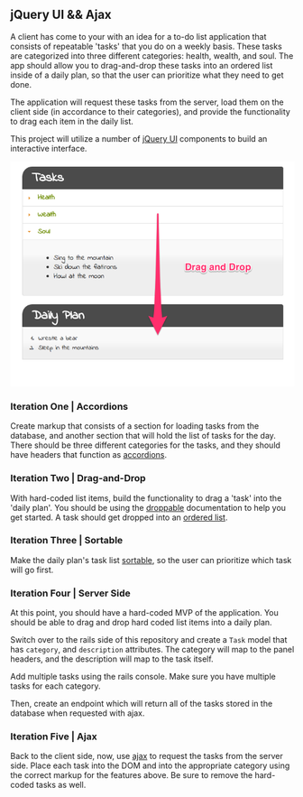 ## jQuery UI && Ajax

A client has come to your with an idea for a to-do list application that consists of repeatable 'tasks' that you do on a weekly basis. These tasks are categorized into three different categories: health, wealth, and soul. The app should allow you to drag-and-drop these tasks into an ordered list inside of a daily plan, so that the user can prioritize what they need to get done.

The application will request these tasks from the server, load them on the client side (in accordance to their categories), and provide the functionality to drag each item in the daily list.

This project will utilize a number of [jQuery UI](https://jqueryui.com/) components to build an interactive interface.

![screenshot](main.png)

### Iteration One | Accordions

Create markup that consists of a section for loading tasks from the database, and another section that will hold the list of tasks for the day. There should be three different categories for the tasks, and they should have headers that function as [accordions](https://jqueryui.com/accordion/). 

### Iteration Two | Drag-and-Drop

With hard-coded list items, build the functionality to drag a 'task' into the 'daily plan'. You should be using the [droppable](http://jqueryui.com/droppable/#shopping-cart) documentation to help you get started. A task should get dropped into an [ordered list](https://developer.mozilla.org/en-US/docs/Web/HTML/Element/ol).

### Iteration Three | Sortable

Make the daily plan's task list [sortable](https://jqueryui.com/sortable/), so the user can prioritize which task will go first.

### Iteration Four | Server Side

At this point, you should have a hard-coded MVP of the application. You should be able to drag and drop hard coded list items into a daily plan.

Switch over to the rails side of this repository and create a `Task` model that has `category`, and `description` attributes. The category will map to the panel headers, and the description will map to the task itself.

Add multiple tasks using the rails console. Make sure you have multiple tasks for each category.

Then, create an endpoint which will return all of the tasks stored in the database when requested with ajax.

### Iteration Five | Ajax

Back to the client side, now, use [ajax](http://api.jquery.com/jquery.ajax/) to request the tasks from the server side. Place each task into the DOM and into the appropriate category using the correct markup for the features above. Be sure to remove the hard-coded tasks as well.